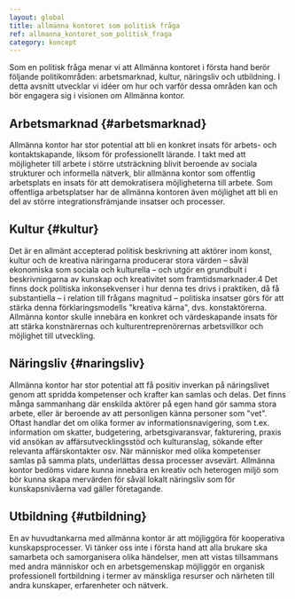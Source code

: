 ```yaml
---
layout: global
title: allmänna kontoret som politisk fråga
ref: allmanna_kontoret_som_politisk_fraga
category: koncept
---
```


Som en politisk fråga menar vi att Allmänna kontoret i första hand berör följande politikområden: arbetsmarknad, kultur, näringsliv och utbildning. I detta avsnitt utvecklar vi idéer om hur och varför dessa områden kan och bör engagera sig i visionen om Allmänna kontor.

## Arbetsmarknad {#arbetsmarknad}

Allmänna kontor har stor potential att bli en konkret insats för arbets- och kontaktskapande, liksom för professionellt lärande. I takt med att möjligheter till arbete i större utsträckning blivit beroende av sociala strukturer och informella nätverk, blir allmänna kontor som offentlig arbetsplats en insats för att demokratisera möjligheterna till arbete. Som offentliga arbetsplatser har de allmänna kontoren även möjlighet att bli en del av större integrationsfrämjande insatser och processer.

## Kultur {#kultur}

Det är en allmänt accepterad politisk beskrivning att aktörer inom konst, kultur och de kreativa näringarna producerar stora värden – såväl ekonomiska som sociala och kulturella – och utgör en grundbult i beskrivningarna av kunskap och kreativitet som framtidsmarknader.4 Det finns dock politiska inkonsekvenser i hur denna tes drivs i praktiken, då få substantiella – i relation till frågans magnitud – politiska insatser görs för att stärka denna förklaringsmodells "kreativa kärna", dvs. konstaktörerna. Allmänna kontor skulle innebära en konkret och värdeskapande insats för att stärka konstnärernas och kulturentreprenörernas arbetsvillkor och möjlighet till utveckling.

## Näringsliv {#naringsliv}

Allmänna kontor har stor potential att få positiv inverkan på näringslivet genom att spridda kompetenser och krafter kan samlas och delas. Det finns många sammanhang där enskilda aktörer på egen hand gör samma stora arbete, eller är beroende av att personligen känna personer som "vet". Oftast handlar det om olika former av informationsnavigering, som t.ex. information om skatter, budgetering, arbetsgivaransvar, fakturering, praxis vid ansökan av affärsutvecklingsstöd och kulturanslag, sökande efter relevanta affärskontakter osv. När människor med olika kompetenser samlas på samma plats, underlättas dessa processer avsevärt. Allmänna kontor bedöms vidare kunna innebära en kreativ och heterogen miljö som bör kunna skapa mervärden för såväl lokalt näringsliv som för kunskapsnivåerna vad gäller företagande.

## Utbildning {#utbildning}

En av huvudtankarna med allmänna kontor är att möjliggöra för kooperativa kunskapsprocesser. Vi tänker oss inte i första hand att alla brukare ska samarbeta och samorganisera olika händelser, men att vistas tillsammans med andra människor och en arbetsgemenskap möjliggör en organisk professionell fortbildning i termer av mänskliga resurser och närheten till andra kunskaper, erfarenheter och nätverk.